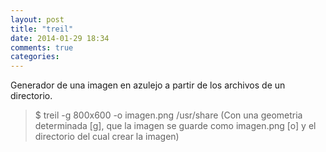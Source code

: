 ```yaml
---
layout: post
title: "treil"
date: 2014-01-29 18:34
comments: true
categories: 
---
```

Generador de una imagen en azulejo a partir de los archivos de un directorio.

>$ treil -g 800x600 -o imagen.png /usr/share (Con una geometria determinada [g], que la imagen se guarde como imagen.png [o] y el directorio del cual crear la imagen)

